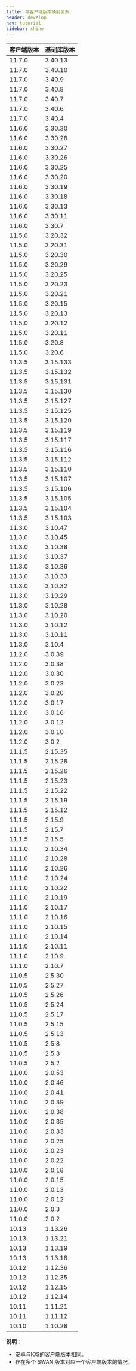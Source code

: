 ```yaml
---
title: 与客户端版本映射关系
header: develop
nav: tutorial
sidebar: shine
---
```


|客户端版本|基础库版本|
|---|---|
|11.7.0|3.40.13|
|11.7.0|3.40.10|
|11.7.0|3.40.9|
|11.7.0|3.40.8|
|11.7.0|3.40.7|
|11.7.0|3.40.6|
|11.7.0|3.40.4|
|11.6.0|3.30.30|
|11.6.0|3.30.28|
|11.6.0|3.30.27|
|11.6.0|3.30.26|
|11.6.0|3.30.25|
|11.6.0|3.30.20|
|11.6.0|3.30.19|
|11.6.0|3.30.18|
|11.6.0|3.30.13|
|11.6.0|3.30.11|
|11.6.0|3.30.7|
|11.5.0|3.20.32|
|11.5.0|3.20.31|
|11.5.0|3.20.30|
|11.5.0|3.20.29|
|11.5.0|3.20.25|
|11.5.0|3.20.23|
|11.5.0|3.20.21|
|11.5.0|3.20.15|
|11.5.0|3.20.13|
|11.5.0|3.20.12|
|11.5.0|3.20.11|
|11.5.0|3.20.8|
|11.5.0|3.20.6|
|11.3.5|3.15.133|
|11.3.5|3.15.132|
|11.3.5|3.15.131|
|11.3.5|3.15.130|
|11.3.5|3.15.127|
|11.3.5|3.15.125|
|11.3.5|3.15.120|
|11.3.5|3.15.119|
|11.3.5|3.15.117|
|11.3.5|3.15.116|
|11.3.5|3.15.112|
|11.3.5|3.15.110|
|11.3.5|3.15.107|
|11.3.5|3.15.106|
|11.3.5|3.15.105|
|11.3.5|3.15.104|
|11.3.5|3.15.103|
|11.3.0|3.10.47|
|11.3.0|3.10.45|
|11.3.0|3.10.38|
|11.3.0|3.10.37|
|11.3.0|3.10.36|
|11.3.0|3.10.33|
|11.3.0|3.10.32|
|11.3.0|3.10.29|
|11.3.0|3.10.28|
|11.3.0|3.10.20|
|11.3.0|3.10.12|
|11.3.0|3.10.11|
|11.3.0|3.10.4|
|11.2.0|3.0.39|
|11.2.0|3.0.38|
|11.2.0|3.0.30|
|11.2.0|3.0.23|
|11.2.0|3.0.20|
|11.2.0|3.0.17|
|11.2.0|3.0.16|
|11.2.0|3.0.12|
|11.2.0|3.0.10|
|11.2.0|3.0.2|
|11.1.5|2.15.35|
|11.1.5|2.15.28|
|11.1.5|2.15.26|
|11.1.5|2.15.23|
|11.1.5|2.15.22|
|11.1.5|2.15.19|
|11.1.5|2.15.12|
|11.1.5|2.15.9|
|11.1.5|2.15.7|
|11.1.5|2.15.5|
|11.1.0|2.10.34|
|11.1.0|2.10.28|
|11.1.0|2.10.26|
|11.1.0|2.10.24|
|11.1.0|2.10.22|
|11.1.0|2.10.19|
|11.1.0|2.10.17|
|11.1.0|2.10.16|
|11.1.0|2.10.15|
|11.1.0|2.10.14|
|11.1.0|2.10.11|
|11.1.0|2.10.9|
|11.1.0|2.10.7|
|11.0.5|2.5.30|
|11.0.5|2.5.27|
|11.0.5|2.5.26|
|11.0.5|2.5.24|
|11.0.5|2.5.17|
|11.0.5|2.5.15	|
|11.0.5|2.5.13|
|11.0.5|2.5.8|
|11.0.5|2.5.3|
|11.0.5|2.5.2|
|11.0.0|2.0.53|
|11.0.0|2.0.46|
|11.0.0|2.0.41|
|11.0.0|2.0.39|
|11.0.0|2.0.38|
|11.0.0|2.0.35|
|11.0.0|2.0.33|
|11.0.0|2.0.25|
|11.0.0|2.0.23|
|11.0.0|2.0.22|
|11.0.0|2.0.18|
|11.0.0|2.0.15|
|11.0.0|2.0.13|
|11.0.0|2.0.12|
|11.0.0|2.0.3|
|11.0.0|2.0.2|
|10.13|1.13.26|
|10.13|1.13.21|
|10.13|1.13.19|
|10.13|1.13.18|
|10.12|1.12.36|
|10.12|1.12.35|
|10.12|1.12.15|
|10.12|1.12.14|	
|10.11|1.11.21|	
|10.11|1.11.12|	
|10.10|1.10.28|	

**说明**：
* 安卓与IOS的客户端版本相同。
* 存在多个 SWAN 版本对应一个客户端版本的情况。